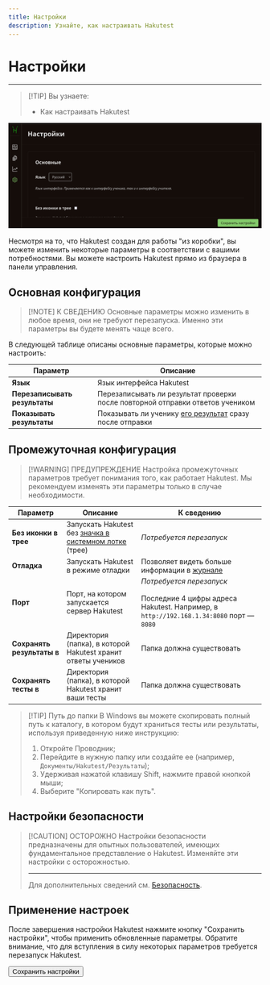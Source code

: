 ```yaml
---
title: Настройки
description: Узнайте, как настраивать Hakutest
---
```


# Настройки

---

> [!TIP] Вы узнаете:
>
> -   Как настраивать Hakutest

![Настройки](./img/settings.png)

Несмотря на то, что Hakutest создан для работы "из коробки", вы можете изменить
некоторые параметры в соответствии с вашими потребностями. Вы можете настроить
Hakutest прямо из браузера в панели управления.

## Основная конфигурация

> [!NOTE] К СВЕДЕНИЮ
> Основные параметры можно изменить в любое время, они не требуют перезапуска.
> Именно эти параметры вы будете менять чаще всего.

В следующей таблице описаны основные параметры, которые можно настроить:

| Параметр                      | Описание                                                                                                                |
| ----------------------------- | ----------------------------------------------------------------------------------------------------------------------- |
| **Язык**                      | Язык интерфейса Hakutest                                                                                                |
| **Перезаписывать результаты** | Перезаписывать ли результат проверки после повторной отправки ответов учеником                                          |
| **Показывать результаты**     | Показывать ли ученику [его результат](/ru/handbook/guide/06-student-perspective#показ-результатов) сразу после отправки |

## Промежуточная конфигурация

> [!WARNING] ПРЕДУПРЕЖДЕНИЕ
> Настройка промежуточных параметров требует понимания того, как работает
> Hakutest. Мы рекомендуем изменять эти параметры только в случае
> необходимости.

| Параметр                   | Описание                                                                                            | К сведению                                                                                                                    |
| -------------------------- | --------------------------------------------------------------------------------------------------- | ----------------------------------------------------------------------------------------------------------------------------- |
| **Без иконки в трее**      | Запускать Hakutest без [значка в системном лотке](/ru/handbook/guide/01-server#systray-icon) (трее) | _Потребуется перезапуск_                                                                                                      |
| **Отладка**                | Запускать Hakutest в режиме отладки                                                                 | Позволяет видеть больше информации в [журнале](/ru/handbook/advanced/05-log)                                                  |
| **Порт**                   | Порт, на котором запускается сервер Hakutest                                                        | _Потребуется перезапуск_<br><br>Последние 4 цифры адреса Hakutest. Например, в `http://192.168.1.34:8080` порт &mdash; `8080` |
| **Сохранять результаты в** | Директория (папка), в которой Hakutest хранит ответы учеников                                       | Папка должна существовать                                                                                                     |
| **Сохранять тесты в**      | Директория (папка), в которой Hakutest хранит ваши тесты                                            | Папка должна существовать                                                                                                     |

> [!TIP] Путь до папки
> В Windows вы можете скопировать полный путь к каталогу, в котором будут
> храниться тесты или результаты, используя приведенную ниже инструкцию:
>
> 1. Откройте Проводник;
> 2. Перейдите в нужную папку или создайте ее (например, `Документы/Hakutest/Результаты`);
> 3. Удерживая нажатой клавишу Shift, нажмите правой кнопкой мыши;
> 4. Выберите "Копировать как путь".

## Настройки безопасности

> [!CAUTION] ОСТОРОЖНО
> Настройки безопасности предназначены для опытных пользователей, имеющих
> фундаментальное представление о Hakutest. Изменяйте эти настройки с
> осторожностью.
>
> ---
>
> Для дополнительных сведений см. [Безопасность](/ru/handbook/advanced/01-security).

## Применение настроек

После завершения настройки Hakutest нажмите кнопку "Сохранить настройки", чтобы
применить обновленные параметры. Обратите внимание, что для вступления в силу
некоторых параметров требуется перезапуск Hakutest.

<button class="button button__primary">Сохранить настройки</button>
